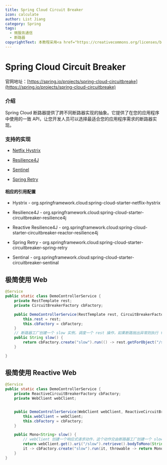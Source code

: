 ```yaml
---
title: Spring Cloud Circuit Breaker
icon: calculate
author: List Jiang
category: Spring
tags:
  - 微服务通信
  - 断路器
copyrightText: 本教程采用<a href="https://creativecommons.org/licenses/by-sa/3.0/deed.zh">知识共享 署名-相同方式共享 3.0协议</a>
---
```

# Spring Cloud Circuit Breaker
官网地址：[https://spring.io/projects/spring-cloud-circuitbreake](https://spring.io/projects/spring-cloud-circuitbreake)
### 介绍
Spring Cloud 断路器提供了跨不同断路器实现的抽象。它提供了在您的应用程序中使用的一致 API，让您开发人员可以选择最适合您的应用程序需求的断路器实现。
### 支持的实现
- [Netfix Hystrix](https://github.com/Netflix/Hystrix)

- [Resilience4J](https://github.com/resilience4j/resilience4j)

- [Sentinel](https://github.com/alibaba/Sentinel)

- [Spring Retry](https://github.com/spring-projects/spring-retry)
#### 相应的引用配置
- Hystrix - org.springframework.cloud:spring-cloud-starter-netflix-hystrix

- Resilience4J - org.springframework.cloud:spring-cloud-starter-circuitbreaker-resilience4j

- Reactive Resilience4J - org.springframework.cloud:spring-cloud-starter-circuitbreaker-reactor-resilience4j

- Spring Retry - org.springframework.cloud:spring-cloud-starter-circuitbreaker-spring-retry

- Sentinal - org.springframework.cloud:spring-cloud-starter-circuitbreaker-sentinal
## 极简使用 Web
```java
@Service
public static class DemoControllerService {
	private RestTemplate rest;
	private CircuitBreakerFactory cbFactory;

	public DemoControllerService(RestTemplate rest, CircuitBreakerFactory cbFactory) {
		this.rest = rest;
		this.cbFactory = cbFactory;
	}
    // 断路器工厂创建一个 slow 实例，调度一个 rest 操作，如果断路抛出异常则执行 fallback 处理操作，需要我们注册一个 path 为 "/fallback" 的 Requestmapping 实例
	public String slow() {
		return cbFactory.create("slow").run(() -> rest.getForObject("/slow", String.class), throwable -> "fallback");
	}

}
```
## 极简使用 Reactive Web
```java
@Service
public static class DemoControllerService {
	private ReactiveCircuitBreakerFactory cbFactory;
	private WebClient webClient;


	public DemoControllerService(WebClient webClient, ReactiveCircuitBreakerFactory cbFactory) {
		this.webClient = webClient;
		this.cbFactory = cbFactory;
	}

	public Mono<String> slow() {
        // webClient 创建一个响应式请求动作，这个动作交由断路器工厂创建一个 slow 实例来触发，有问题断路抛出异常则执行 fallback 处理操作，需要我们注册一个 path 为 "/fallback" 的 Requestmapping 实例
		return webClient.get().uri("/slow").retrieve().bodyToMono(String.class).transform(
		it -> cbFactory.create("slow").run(it, throwable -> return Mono.just("fallback")));
	}
}
```
